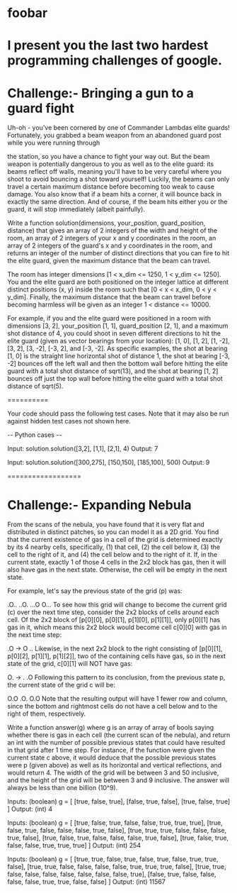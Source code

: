 # foobar
I present you the last two hardest programming challenges of google.
==========
# Challenge:- Bringing a gun to a guard fight
Uh-oh - you've been cornered by one of Commander Lambdas elite guards! Fortunately, you grabbed a beam weapon from an abandoned guard post while you were running through

the station, so you have a chance to fight your way out. But the beam weapon is potentially dangerous to you as well as to the elite guard: its beams reflect off walls, meaning you'll have to be very careful where you shoot to avoid bouncing a shot toward yourself!
Luckily, the beams can only travel a certain maximum distance before becoming too weak to cause damage. You also know that if a beam hits a corner, it will bounce back in exactly the same direction. And of course, if the beam hits either you or the guard, it will stop immediately (albeit painfully).

Write a function solution(dimensions, your_position, guard_position, distance) that gives an array of 2 integers of the width and height of the room, an array of 2 integers of your x and y coordinates in the room, an array of 2 integers of the guard's x and y coordinates in the room, and returns an integer of the number of distinct directions that you can fire to hit the elite guard, given the maximum distance that the beam can travel.

The room has integer dimensions [1 < x_dim <= 1250, 1 < y_dim <= 1250]. You and the elite guard are both positioned on the integer lattice at different distinct positions (x, y) inside the room such that [0 < x < x_dim, 0 < y < y_dim]. Finally, the maximum distance that the beam can travel before becoming harmless will be given as an integer 1 < distance <= 10000.

For example, if you and the elite guard were positioned in a room with dimensions [3, 2], your_position [1, 1], guard_position [2, 1], and a maximum shot distance of 4, you could shoot in seven different directions to hit the elite guard (given as vector bearings from your location): [1, 0], [1, 2], [1, -2], [3, 2], [3, -2], [-3, 2], and [-3, -2]. As specific examples, the shot at bearing [1, 0] is the straight line horizontal shot of distance 1, the shot at bearing [-3, -2] bounces off the left wall and then the bottom wall before hitting the elite guard with a total shot distance of sqrt(13), and the shot at bearing [1, 2] bounces off just the top wall before hitting the elite guard with a total shot distance of sqrt(5).


==========

Your code should pass the following test cases.
Note that it may also be run against hidden test cases not shown here.

-- Python cases --

Input:
solution.solution([3,2], [1,1], [2,1], 4)
Output:
  7

Input:
solution.solution([300,275], [150,150], [185,100], 500)
Output:
  9

==================

# Challenge:- Expanding Nebula
From the scans of the nebula, you have found that it is very flat and distributed in distinct patches, so you can model it as a 2D grid. You find that the current existence of gas in a cell of the grid is determined exactly by its 4 nearby cells, specifically, (1) that cell, (2) the cell below it, (3) the cell to the right of it, and (4) the cell below and to the right of it. If, in the current state, exactly 1 of those 4 cells in the 2x2 block has gas, then it will also have gas in the next state. Otherwise, the cell will be empty in the next state.

For example, let's say the previous state of the grid (p) was:

.O..
..O.
...O
O...
To see how this grid will change to become the current grid (c) over the next time step, consider the 2x2 blocks of cells around each cell. Of the 2x2 block of [p[0][0], p[0][1], p[1][0], p[1][1]], only p[0][1] has gas in it, which means this 2x2 block would become cell c[0][0] with gas in the next time step:

.O -> O
..
Likewise, in the next 2x2 block to the right consisting of [p[0][1], p[0][2], p[1][1], p[1][2]], two of the containing cells have gas, so in the next state of the grid, c[0][1] will NOT have gas:

O. -> .
.O
Following this pattern to its conclusion, from the previous state p, the current state of the grid c will be:

O.O
.O.
O.O
Note that the resulting output will have 1 fewer row and column, since the bottom and rightmost cells do not have a cell below and to the right of them, respectively.

Write a function answer(g) where g is an array of array of bools saying whether there is gas in each cell (the current scan of the nebula), and return an int with the number of possible previous states that could have resulted in that grid after 1 time step. For instance, if the function were given the current state c above, it would deduce that the possible previous states were p (given above) as well as its horizontal and vertical reflections, and would return 4. The width of the grid will be between 3 and 50 inclusive, and the height of the grid will be between 3 and 9 inclusive. The answer will always be less than one billion (10^9).

Inputs:
(boolean) g = [
                [true, false, true],
                [false, true, false],
                [true, false, true]
              ]
Output:
(int) 4

Inputs:
(boolean) g = [
                [true, false, true, false, false, true, true, true],
                [true, false, true, false, false, false, true, false],
                [true, true, true, false, false, false, true, false],
                [true, false, true, false, false, false, true, false],
                [true, false, true, false, false, true, true, true]
              ]
Output:
(int) 254

Inputs:
(boolean) g = [
                [true, true, false, true, false, true, false, true, true, false],
                [true, true, false, false, false, false, true, true, true, false],
                [true, true, false, false, false, false, false, false, false, true],
                [false, true, false, false, false, false, true, true, false, false]
              ]
Output:
(int) 11567
